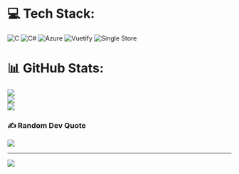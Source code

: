 
# 💻 Tech Stack:
![C](https://img.shields.io/badge/c-%2300599C.svg?style=for-the-badge&logo=c&logoColor=white) ![C#](https://img.shields.io/badge/c%23-%23239120.svg?style=for-the-badge&logo=c-sharp&logoColor=white) ![Azure](https://img.shields.io/badge/azure-%230072C6.svg?style=for-the-badge&logo=azure-devops&logoColor=white) ![Vuetify](https://img.shields.io/badge/Vuetify-1867C0?style=for-the-badge&logo=vuetify&logoColor=AEDDFF) ![Single Store](https://img.shields.io/badge/Single%20Store-AA00FF?style=for-the-badge&logo=singlestore&logoColor=white)
# 📊 GitHub Stats:
![](https://github-readme-stats.vercel.app/api?username=Nagasri13&theme=dark&hide_border=false&include_all_commits=false&count_private=false)<br/>
![](https://github-readme-streak-stats.herokuapp.com/?user=Nagasri13&theme=dark&hide_border=false)<br/>
![](https://github-readme-stats.vercel.app/api/top-langs/?username=Nagasri13&theme=dark&hide_border=false&include_all_commits=false&count_private=false&layout=compact)

### ✍️ Random Dev Quote
![](https://quotes-github-readme.vercel.app/api?type=horizontal&theme=radical)

---
[![](https://visitcount.itsvg.in/api?id=Nagasri13&icon=0&color=0)](https://visitcount.itsvg.in)

<!-- Proudly created with GPRM ( https://gprm.itsvg.in ) -->
